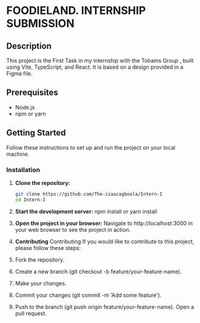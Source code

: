 # FOODIELAND. INTERNSHIP SUBMISSION

## Description

This project is the First Task in my internship with the Tobams Group , built using Vite, TypeScript, and React. It is based on a design provided in a Figma file.

## Prerequisites

- Node.js
- npm or yarn

## Getting Started

Follow these instructions to set up and run the project on your local machine.

### Installation

1. **Clone the repository:**

   ```bash
   git clone https://github.com/The-isaacagboola/Intern-I
   cd Intern-I

   ```

2. **Start the development server:**
   npm install or yarn install

3. **Open the project in your browser:**
   Navigate to http://localhost:3000 in your web browser to see the project in action.

4. **Contributing**
   Contributing
   If you would like to contribute to this project, please follow these steps:

5. Fork the repository.
6. Create a new branch (git checkout -b feature/your-feature-name).
7. Make your changes.
8. Commit your changes (git commit -m 'Add some feature').
9. Push to the branch (git push origin feature/your-feature-name).
   Open a pull request.
